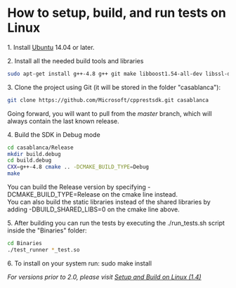 # How to setup, build, and run tests on Linux

1\. Install [Ubuntu](http://www.ubuntu.com/download) 14.04 or later.  

2\. Install all the needed build tools and libraries  

```bash
sudo apt-get install g++-4.8 g++ git make libboost1.54-all-dev libssl-dev cmake
```

3\. Clone the project using Git (it will be stored in the folder "casablanca"):  

```bash
git clone https://github.com/Microsoft/cpprestsdk.git casablanca
```

Going forward, you will want to pull from the _master_ branch, which will always contain the last known release.  

4\. Build the SDK in Debug mode

```bash
cd casablanca/Release
mkdir build.debug
cd build.debug
CXX=g++-4.8 cmake .. -DCMAKE_BUILD_TYPE=Debug
make
```

You can build the Release version by specifying -DCMAKE_BUILD_TYPE=Release on the cmake line instead.  
You can also build the static libraries instead of the shared libraries by adding -DBUILD_SHARED_LIBS=0 on the cmake line above.

5\. After building you can run the tests by executing the ./run_tests.sh script inside the "Binaries" folder:  

```bash
cd Binaries
./test_runner *_test.so
```

6\. To install on your system run: sudo make install

_For versions prior to 2.0, please visit [Setup and Build on Linux (1.4)](https://casablanca.codeplex.com/wikipage?title=Setup%20and%20Build%20on%20Linux%20%281.4%29&referringTitle=Setup%20and%20Build%20on%20Linux)_